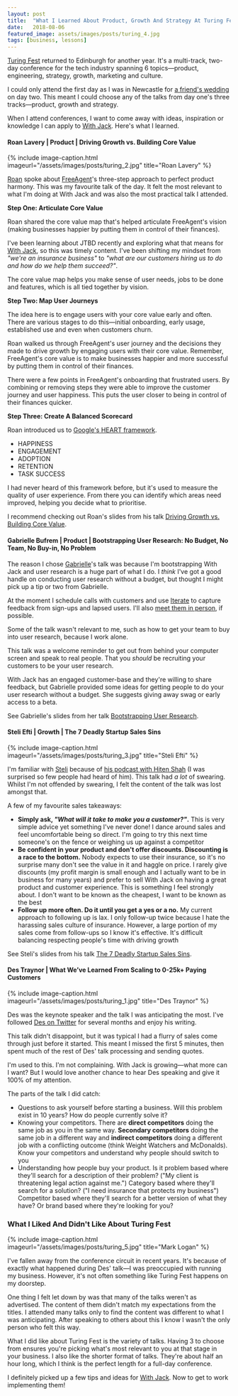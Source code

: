 ```yaml
---
layout: post
title:  "What I Learned About Product, Growth And Strategy At Turing Fest"
date:   2018-08-06
featured_image: assets/images/posts/turing_4.jpg
tags: [business, lessons]
---
```


<a href="https://www.turingfest.com/">Turing Fest</a> returned to Edinburgh for another year. It's a multi-track, two-day conference for the tech industry spanning 6 topics—product, engineering, strategy, growth, marketing and culture.

I could only attend the first day as I was in Newcastle for <a href="https://twitter.com/naomisusi/status/1025354449299099648">a friend's wedding</a> on day two. This meant I could choose any of the talks from day one's three tracks—product, growth and strategy.

When I attend conferences, I want to come away with ideas, inspiration or knowledge I can apply to <a href="https://withjack.co.uk">With Jack</a>. Here's what I learned.

<h4>Roan Lavery | Product | Driving Growth vs. Building Core Value</h4>

{% include image-caption.html imageurl="/assets/images/posts/turing_2.jpg" title="Roan Lavery" %}

<a href="https://twitter.com/roanlavery">Roan</a> spoke about <a href="https://www.freeagent.com/">FreeAgent</a>'s three-step approach to perfect product harmony. This was my favourite talk of the day. It felt the most relevant to what I'm doing at With Jack and was also the most practical talk I attended.

<strong>Step One: Articulate Core Value</strong>

Roan shared the core value map that's helped articulate FreeAgent's vision (making businesses happier by putting them in control of their finances).

I've been learning about JTBD recently and exploring what that means for <a href="https://withjack.co.uk">With Jack</a>, so this was timely content. I've been shifting my mindset from _"we're an insurance business"_ to _"what are our customers hiring us to do and how do we help them succeed?"_.

The core value map helps you make sense of user needs, jobs to be done and features, which is all tied together by vision.

<strong>Step Two: Map User Journeys</strong>

The idea here is to engage users with your core value early and often. There are various stages to do this—initial onboarding, early usage, established use and even when customers churn.

Roan walked us through FreeAgent's user journey and the decisions they made to drive growth by engaging users with their core value. Remember, FreeAgent's core value is to make businesses happier and more successful by putting them in control of their finances.

There were a few points in FreeAgent's onboarding that frustrated users. By combining or removing steps they were able to improve the customer journey and user happiness. This puts the user closer to being in control of their finances quicker.

<strong>Step Three: Create A Balanced Scorecard</strong>

Roan introduced us to <a href="https://www.dtelepathy.com/ux-metrics/">Google's HEART framework</a>.

* HAPPINESS
* ENGAGEMENT
* ADOPTION
* RETENTION
* TASK SUCCESS

I had never heard of this framework before, but it's used to measure the quality of user experience. From there you can identify which areas need improved, helping you decide what to prioritise.

I recommend checking out Roan's slides from his talk <a href="https://www.turingfest.com/2018/speakers/roan-lavery">Driving Growth vs. Building Core Value</a>.

<h4>Gabrielle Bufrem | Product | Bootstrapping User Research: No Budget, No Team, No Buy-in, No Problem</h4>

The reason I chose <a href="https://twitter.com/gbufremsays">Gabrielle</a>'s talk was because I'm bootstrapping With Jack and user research is a huge part of what I do. I _think_ I've got a good handle on conducting user research without a budget, but thought I might pick up a tip or two from Gabrielle.

At the moment I schedule calls with customers and use <a href="https://iteratehq.com">Iterate</a> to capture feedback from sign-ups and lapsed users. I'll also <a href="https://withjack.co.uk/interviews/">meet them in person</a>, if possible.

Some of the talk wasn't relevant to me, such as how to get your team to buy into user research, because I work alone.

This talk was a welcome reminder to get out from behind your computer screen and speak to real people. That you _should_ be recruiting your customers to be your user research.

With Jack has an engaged customer-base and they're willing to share feedback, but Gabrielle provided some ideas for getting people to do your user research without a budget. She suggests giving away swag or early access to a beta.

See Gabrielle's slides from her talk <a href="https://www.turingfest.com/2018/speakers/gabrielle-bufrem">Bootstrapping User Research</a>.

<h4>Steli Efti | Growth | The 7 Deadly Startup Sales Sins</h4>

{% include image-caption.html imageurl="/assets/images/posts/turing_3.jpg" title="Steli Efti" %}

I'm familiar with <a href="https://twitter.com/Steli">Steli</a> because of <a href="https://thestartupchat.com/">his podcast with Hiten Shah</a> (I was surprised so few people had heard of him). This talk had _a lot_ of swearing. Whilst I'm not offended by swearing, I felt the content of the talk was lost amongst that.

A few of my favourite sales takeaways:

* __Simply ask, _"What will it take to make you a customer?"_.__ This is very simple advice yet something I've never done! I dance around sales and feel uncomfortable being so direct. I'm going to try this next time someone's on the fence or weighing us up against a competitor
* __Be confident in your product and don't offer discounts. Discounting is a race to the bottom.__ Nobody expects to use their insurance, so it's no surprise many don't see the value in it and haggle on price. I rarely give discounts (my profit margin is small enough and I actually want to be in business for many years) and prefer to sell With Jack on having a great product and customer experience. This is something I feel strongly about. I don't want to be known as the cheapest, I want to be known as the best
* __Follow up more often. Do it until you get a yes or a no.__ My current approach to following up is lax. I only follow-up twice because I hate the harassing sales culture of insurance. However, a large portion of my sales come from follow-ups so I know it's effective. It's difficult balancing respecting people's time with driving growth

See Steli's slides from his talk <a href="https://www.turingfest.com/2018/speakers/steli-efti">The 7 Deadly Startup Sales Sins</a>.

<h4>Des Traynor | What We’ve Learned From Scaling to 0-25k+ Paying Customers</h4>

{% include image-caption.html imageurl="/assets/images/posts/turing_1.jpg" title="Des Traynor" %}

Des was the keynote speaker and the talk I was anticipating the most. I've followed <a href="https://twitter.com/destraynor">Des on Twitter</a> for several months and enjoy his writing.

This talk didn't disappoint, but it was typical I had a flurry of sales come through just before it started. This meant I missed the first 5 minutes, then spent much of the rest of Des' talk processing and sending quotes.

I'm used to this. I'm not complaining. With Jack is growing—what more can I want? But I would love another chance to hear Des speaking and give it 100% of my attention.

The parts of the talk I did catch:

* Questions to ask yourself before starting a business. Will this problem exist in 10 years? How do people currently solve it?
* Knowing your competitors. There are <strong>direct competitors</strong> doing the same job as you in the same way. <strong>Secondary competitors</strong> doing the same job in a different way and <strong>indirect competitors</strong> doing a different job with a conflicting outcome (think Weight Watchers and McDonalds). Know your competitors and understand why people should switch to you
* Understanding how people buy your product. Is it problem based where they'll search for a description of their problem? ("My client is threatening legal action against me.") Category based where they'll search for a solution? ("I need insurance that protects my business") Competitor based where they'll search for a better version of what they have? Or brand based where they're looking for you?

<h3>What I Liked And Didn't Like About Turing Fest</h3>

{% include image-caption.html imageurl="/assets/images/posts/turing_5.jpg" title="Mark Logan" %}

I've fallen away from the conference circuit in recent years. It's because of exactly what happened during Des' talk—I was preoccupied with running my business. However, it's not often something like Turing Fest happens on my doorstep.

One thing I felt let down by was that many of the talks weren't as advertised. The content of them didn't match my expectations from the titles. I attended many talks only to find the content was different to what I was anticipating. After speaking to others about this I know I wasn't the only person who felt this way.

What I did like about Turing Fest is the variety of talks. Having 3 to choose from ensures you're picking what's most relevant to you at that stage in your business. I also like the shorter format of talks. They're about half an hour long, which I think is the perfect length for a full-day conference.

I definitely picked up a few tips and ideas for <a href="https://withjack.co.uk">With Jack</a>. Now to get to work implementing them!